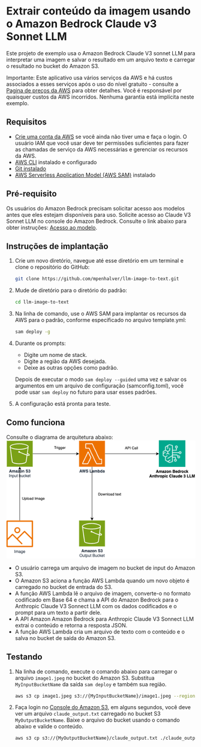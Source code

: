 # Extrair conteúdo da imagem usando o Amazon Bedrock Claude v3 Sonnet LLM

Este projeto de exemplo usa o Amazon Bedrock Claude V3 sonnet LLM para interpretar uma imagem e salvar o resultado em um arquivo texto e carregar o resultado no bucket do Amazon S3.

Importante: Este aplicativo usa vários serviços da AWS e há custos associados a esses serviços após o uso do nível gratuito - consulte a [Pagina de preços da AWS](https://aws.amazon.com/pricing/) para obter detalhes. Você é responsável por quaisquer custos da AWS incorridos. Nenhuma garantia está implícita neste exemplo.

## Requisitos
- [Crie uma conta da AWS](https://portal.aws.amazon.com/gp/aws/developer/registration/index.htm) se você ainda não tiver uma e faça o login. O usuário IAM que você usar deve ter permissões suficientes para fazer as chamadas de serviço da AWS necessárias e gerenciar os recursos da AWS.
- [AWS CLI](https://docs.aws.amazon.com/cli/latest/userguide/install-cliv2.html) instalado e configurado
- [Git instalado](https://git-scm.com/book/en/v2/Getting-Started-Installing-Git)
- [AWS Serverless Application Model (AWS SAM)](https://docs.aws.amazon.com/serverless-application-model/latest/developerguide/serverless-sam-cli-install.html) instalado

## Pré-requisito
Os usuários do Amazon Bedrock precisam solicitar acesso aos modelos antes que eles estejam disponíveis para uso. Solicite acesso ao Claude V3 Sonnet LLM no console do Amazon Bedrock. Consulte o link abaixo para obter instruções: [Acesso ao modelo](https://docs.aws.amazon.com/bedrock/latest/userguide/model-access.html).

## Instruções de implantação

1. Crie um novo diretório, navegue até esse diretório em um terminal e clone o repositório do GitHub:
   ```bash
   git clone https://github.com/mpenhalver/llm-image-to-text.git
   ```

2. Mude de diretório para o diretório do padrão:
   ```bash
   cd llm-image-to-text
   ```

3. Na linha de comando, use o AWS SAM para implantar os recursos da AWS para o padrão, conforme especificado no arquivo template.yml:
   ```bash
   sam deploy -g
   ```

4. Durante os prompts:

   - Digite um nome de stack.
   - Digite a região da AWS desejada.
   - Deixe as outras opções como padrão.

   Depois de executar o modo `sam deploy --guided` uma vez e salvar os argumentos em um arquivo de configuração (samconfig.toml), você pode usar `sam deploy` no futuro para usar esses padrões.

5. A configuração está pronta para teste.

## Como funciona

Consulte o diagrama de arquitetura abaixo:
![End to End Architecture](images/architecture.png)

* O usuário carrega um arquivo de imagem no bucket de input do Amazon S3.
* O Amazon S3 aciona a função AWS Lambda quando um novo objeto é carregado no bucket de entrada do S3.
* A função AWS Lambda lê o arquivo de imagem, converte-o no formato codificado em Base 64 e chama a API do Amazon Bedrock para o Anthropic Claude V3 Sonnect LLM com os dados codificados e o prompt para um texto a partir dele.
* A API Amazon Amazon Bedrock para Anthropic Claude V3 Sonnect LLM extrai o conteúdo e retorna a resposta JSON.
* A função AWS Lambda cria um arquivo de texto com o conteúdo e o salva no bucket de saída do Amazon S3.

## Testando


1. Na linha de comando, execute o comando abaixo para carregar o arquivo `image1.jpeg` no bucket do Amazon S3. Substitua `MyInputBucketName` da saída `sam deploy` e também sua região.
   ```bash
   aws s3 cp image1.jpeg s3://{MyInputBucketName}/image1.jpeg --region {sua-regiao}
   ```

2. Faça login no [Console do Amazon S3](https://s3.console.aws.amazon.com/s3/buckets), em alguns segundos, você deve ver um arquivo `claude_output.txt` carregado no bucket S3 `MyOutputBucketName`. Baixe o arquivo do bucket usando o comando abaixo e valide o conteúdo.
   ```bash
   aws s3 cp s3://{MyOutputBucketName}/claude_output.txt ./claude_output.txt --region {sua-regiao}
   ```
